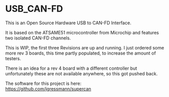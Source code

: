 # USB_CAN-FD

This is an Open Source Hardware USB to CAN-FD Interface.

It is based on the ATSAME51 microcontroller from Microchip and features two isolated CAN-FD channels.

This is WIP, the first three Revisions are up and running.
I just ordered some more rev 3 boards, this time partly populated, to increase the amount of testers.

There is an idea for a rev 4 board with a different controller but unfortunately these are not
available anywhere, so this got pushed back.

The software for this project is here: https://github.com/jgressmann/supercan
